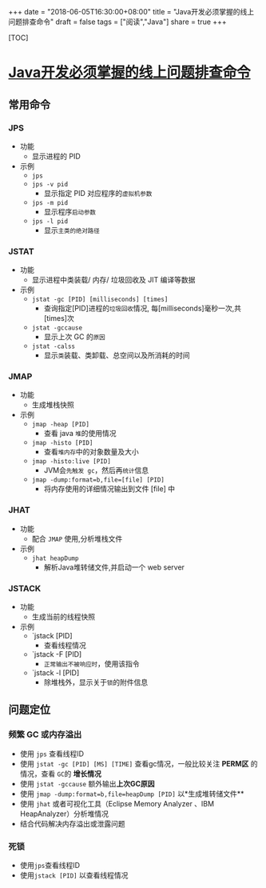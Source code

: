 +++
date = "2018-06-05T16:30:00+08:00"
title = "Java开发必须掌握的线上问题排查命令"
draft = false
tags = ["阅读","Java"]
share = true
+++

[TOC]

# [Java开发必须掌握的线上问题排查命令](http://www.hollischuang.com/archives/1561)

## 常用命令
### JPS
- 功能
	- 显示进程的 PID
- 示例
	- `jps`
	- `jps -v pid`
		- 显示指定 PID 对应程序的`虚拟机参数`
	- `jps -m pid`
		- 显示程序`启动参数`
	- `jps -l pid`
		- 显示`主类的绝对路径`

### JSTAT
- 功能
	- 显示进程中类装载/ 内存/ 垃圾回收及 JIT 编译等数据
- 示例
	- `jstat -gc [PID] [milliseconds] [times]`
		- 查询指定[PID]进程的`垃圾回收`情况, 每[milliseconds]毫秒一次,共[times]次
	- `jstat -gccause`
		- 显示上次 GC 的`原因`
	- `jstat -calss`
		- 显示`类`装载、类卸载、总空间以及所消耗的时间
	
### JMAP
- 功能
	- 生成堆栈快照
- 示例
	- `jmap -heap [PID]`
		- 查看 java `堆`的使用情况
	- `jmap -histo [PID]`
		- 查看`堆内存`中的对象数量及大小
	- `jmap -histo:live [PID]`
		- JVM会`先触发 gc`，然后再`统计`信息
	- `jmap -dump:format=b,file=[file] [PID]`
		- 将内存使用的详细情况输出到文件 [file] 中

### JHAT
- 功能
	- 配合 `JMAP` 使用,分析堆栈文件
- 示例
	- `jhat heapDump`
		- 解析Java堆转储文件,并启动一个 web server

### JSTACK
- 功能
	- 生成当前的线程快照
- 示例
	- `jstack [PID]
		- 查看线程情况
	- `jstack -F [PID]
		- `正常输出不被响应时`，使用该指令
	- `jstack -l [PID]
		- 除堆栈外，显示关于`锁`的附件信息


## 问题定位
### 频繁 GC 或内存溢出
- 使用 `jps` 查看线程ID
- 使用 `jstat -gc [PID] [MS] [TIME]` 查看gc情况，一般比较关注 **PERM区** 的情况，查看 `GC`的 **增长情况**
- 使用 `jstat -gccause` 额外输出**上次GC原因**
- 使用 `jmap -dump:format=b,file=heapDump [PID]` 以*生成堆转储文件**
- 使用 `jhat` 或者可视化工具（Eclipse Memory Analyzer 、IBM HeapAnalyzer）分析堆情况
- 结合代码解决内存溢出或泄露问题

### 死锁
- 使用`jps`查看线程ID
- 使用`jstack [PID]` 以查看线程情况

